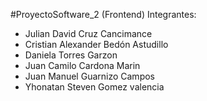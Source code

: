 #ProyectoSoftware_2 (Frontend)
Integrantes:

- Julian David Cruz Cancimance
- Cristian Alexander Bedón Astudillo
- Daniela Torres Garzon
- Juan Camilo Cardona Marin
- Juan Manuel Guarnizo Campos
- Yhonatan Steven Gomez valencia
